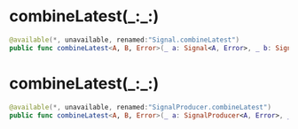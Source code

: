 # combineLatest(\_:\_:)

``` swift
@available(*, unavailable, renamed:"Signal.combineLatest")
public func combineLatest<A, B, Error>(_ a: Signal<A, Error>, _ b: Signal<B, Error>) -> Signal<(A, B), Error> 
```

# combineLatest(\_:\_:)

``` swift
@available(*, unavailable, renamed:"SignalProducer.combineLatest")
public func combineLatest<A, B, Error>(_ a: SignalProducer<A, Error>, _ b: SignalProducer<B, Error>) -> SignalProducer<(A, B), Error> 
```
